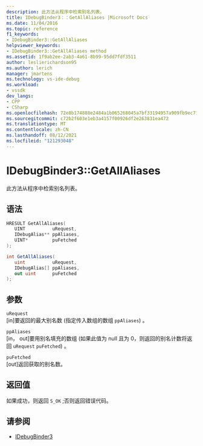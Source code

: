 ```yaml
---
description: 此方法从程序中检索别名列表。
title: IDebugBinder3：：GetAllAliases |Microsoft Docs
ms.date: 11/04/2016
ms.topic: reference
f1_keywords:
- IDebugBinder3::GetAllAliases
helpviewer_keywords:
- IDebugBinder3::GetAllAliases method
ms.assetid: 1f9ab2ee-2ab3-4a61-8b99-95dd7fdf3511
author: leslierichardson95
ms.author: lerich
manager: jmartens
ms.technology: vs-ide-debug
ms.workload:
- vssdk
dev_langs:
- CPP
- CSharp
ms.openlocfilehash: 72e8b174888e2484a1b065268045a7bf33194957a909fb9ec71dc7c30a716fdd
ms.sourcegitcommit: c72b2f603e1eb3a4157f00926df2e263831ea472
ms.translationtype: MT
ms.contentlocale: zh-CN
ms.lasthandoff: 08/12/2021
ms.locfileid: "121293048"
---
```

# <a name="idebugbinder3getallaliases"></a>IDebugBinder3::GetAllAliases
此方法从程序中检索别名列表。

## <a name="syntax"></a>语法

```cpp
HRESULT GetAllAliases(
   UINT          uRequest,
   IDebugAlias** ppAliases,
   UINT*         puFetched
);
```

```csharp
int GetAllAliases(
   uint          uRequest,
   IDebugAlias[] ppAliases,
   out uint      puFetched
);
```

## <a name="parameters"></a>参数
`uRequest`\
[in]要返回的最大别名数 (指定传入数组的数组 `ppAliases`) 。

`ppAliases`\
[in， out]要用别名填充的数组 (如果此值为 null 且为 0，则返回的别名计数将返回 `uRequest` `puFetched`) 。

`puFetched`\
[out]返回获取的别名数。

## <a name="return-value"></a>返回值
 如果成功，则返回 `S_OK` ;否则返回错误代码。

## <a name="see-also"></a>请参阅
- [IDebugBinder3](../../../extensibility/debugger/reference/idebugbinder3.md)
